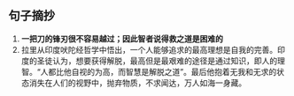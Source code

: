 ## 句子摘抄
1. **一把刀的锋刃很不容易越过；因此智者说得救之道是困难的**
2. 拉里从印度吠陀经哲学中悟出，一个人能够追求的最高理想是自我的完善。印度的圣徒认为，想要获得解脱，最高但是最艰难的途径是通过知识，即人的理智。“人都比他自视的为高，而智慧是解脱之道”。最后他抱着无我和无求的状态消失在人们的视野中，抛弃物质，不求闻达，万人如海一身藏。
